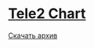 <h1><a href="https://andmi3.github.io/">Tele2 Chart</a></h1>
<a href="Tele2.Chart.zip">Скачать архив</a>
